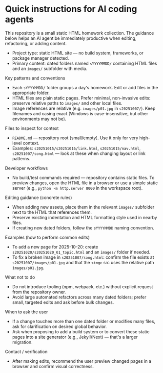 <!-- .github/copilot-instructions.md for k_homework -->
# Quick instructions for AI coding agents

This repository is a small static HTML homework collection. The guidance below helps an AI agent be immediately productive when editing, refactoring, or adding content.

- Project type: static HTML site — no build system, frameworks, or package manager detected.
- Primary content: dated folders named `sYYYYMMDD/` containing HTML files and an `images/` subfolder with media.

Key patterns and conventions
- Each `sYYYYMMDD/` folder groups a day's homework. Edit or add files in the appropriate folder.
- HTML files are plain static pages. Prefer minimal, non-invasive edits: preserve relative paths to `images/` and other local files.
- Image references are relative (e.g. `images/p01.jpg` in `s20251007/`). Keep filenames and casing exact (Windows is case-insensitive, but other environments may not be).

Files to inspect for context
- `README.md` — repository root (small/empty). Use it only for very high-level context.
- Examples: `s20251015/s20251016/link.html`, `s20251015/nav.html`, `s20251007/song.html` — look at these when changing layout or link patterns.

Developer workflows
- No build/test commands required — repository contains static files. To preview changes, open the HTML file in a browser or use a simple static server (e.g., `python -m http.server 8000` in the workspace root).

Editing guidance (concrete rules)
- When adding new assets, place them in the relevant `images/` subfolder next to the HTML that references them.
- Preserve existing indentation and HTML formatting style used in nearby files.
- If creating new dated folders, follow the `sYYYYMMDD` naming convention.

Examples (how to perform common edits)
- To add a new page for 2025-10-20: create `s20251020/s20251020_01_topic.html` and an `images/` folder if needed.
- To fix a broken image in `s20251007/song.html`: confirm the file exists at `s20251007/images/p01.jpg` and that the `<img>` src uses the relative path `images/p01.jpg`.

What not to do
- Do not introduce tooling (npm, webpack, etc.) without explicit request from the repository owner.
- Avoid large automated refactors across many dated folders; prefer small, targeted edits and ask before bulk changes.

When to ask the user
- If a change touches more than one dated folder or modifies many files, ask for clarification on desired global behavior.
- Ask when proposing to add a build system or to convert these static pages into a site generator (e.g., Jekyll/Next) — that's a larger migration.

Contact / verification
- After making edits, recommend the user preview changed pages in a browser and confirm visual correctness.
